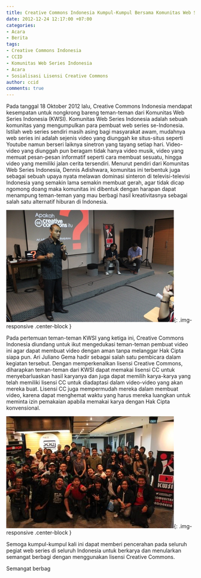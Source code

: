 ```yaml
---
title: Creative Commons Indonesia Kumpul-Kumpul Bersama Komunitas Web Series Indonesia
date: 2012-12-24 12:17:00 +07:00
categories:
- Acara
- Berita
tags:
- Creative Commons Indonesia
- CCID
- Komunitas Web Series Indonesia
- Acara
- Sosialisasi Lisensi Creative Commons
author: ccid
comments: true
---
```


Pada tanggal 18 Oktober 2012 lalu, Creative Commons Indonesia mendapat kesempatan untuk nongkrong bareng teman-teman dari Komunitas Web Series Indonesia (KWSI). Komunitas Web Series Indonesia adalah sebuah komunitas yang mengumpulkan para pembuat web series se-Indonesia. Istilah web series sendiri masih asing bagi masyarakat awam, mudahnya web series ini adalah sejenis video yang diunggah ke situs-situs seperti Youtube namun berseri laiknya sinetron yang tayang setiap hari. Video-video yang diunggah pun beragam tidak hanya video musik, video yang memuat pesan-pesan informatif seperti cara membuat sesuatu, hingga video yang memiliki jalan cerita tersendiri. Menurut pendiri dari Komunitas Web Series Indonesia, Dennis Adishwara, komunitas ini terbentuk juga sebagai sebuah upaya nyata melawan dominasi sinteron di televisi-televisi Indonesia yang semakin lama semakin membuat gerah, agar tidak dicap ngomong doang maka komunitas ini dibentuk dengan harapan dapat menampung teman-teman yang mau berbagi hasil kreativitasnya sebagai salah satu alternatif hiburan di Indonesia.

![KWSI-Ari.jpg](/uploads/KWSI-Ari.jpg){: .img-responsive .center-block }

Pada pertemuan teman-teman KWSI yang ketiga ini, Creative Commons Indonesia diundang untuk ikut mengedukasi teman-teman pembuat video ini agar dapat membuat video dengan aman tanpa melanggar Hak Cipta siapa pun. Ari Juliano Gema hadir sebagai salah satu pembicara dalam kegiatan tersebut. Dengan memperkenalkan lisensi Creative Commons, diharapkan teman-teman dari KWSI dapat memakai lisensi CC untuk menyebarluaskan hasil karyanya dan juga dapat memilih karya-karya yang telah memiliki lisensi CC untuk diadaptasi dalam video-video yang akan mereka buat. Lisensi CC juga mempermudah mereka dalam membuat video, karena dapat menghemat waktu yang harus mereka luangkan untuk meminta izin pemakaian apabila memakai karya dengan Hak Cipta konvensional.

![KWSI2.jpg](/uploads/KWSI2.jpg){: .img-responsive .center-block }

Semoga kumpul-kumpul kali ini dapat memberi pencerahan pada seluruh pegiat web series di seluruh Indonesia untuk berkarya dan menularkan semangat berbagi dengan menggunakan lisensi Creative Commons.

Semangat berbag

